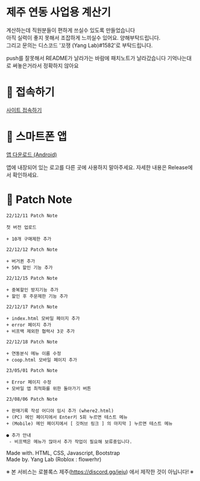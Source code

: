 # 제주 연동 사업용 계산기

계산하는데 직원분들이 편하게 쓰실수 있도록 만들었습니다  
아직 실력이 좋지 못해서 조잡하게 느끼실수 있어요. 양해부탁드립니다.  
그리고 문의는 디스코드 '꼬쟁 (Yang Lab)#1582'로 부탁드립니다.

push를 잘못해서 README가 날라가는 바람에 패치노트가 날라갔습니다 기억나는대로 써놓은거라서 정확하지 않아요

# 📎 접속하기

[사이트 접속하기](https://rhwod.github.io/roblox-jeju-calculator)

# 📱 스마트폰 앱

[앱 다운로드 (Android)](https://github.com/Rhwod/roblox-jeju-calculator/releases/download/MobileApplication/Jeju.Calculator.apk)

앱에 내장되어 있는 로고를 다른 곳에 사용하지 말아주세요.
자세한 내용은 Release에서 확인하세요.

# 📝 Patch Note
```
22/12/11 Patch Note

첫 버전 업로드

+ 10개 구매제한 추가
```

```
22/12/12 Patch Note

+ 버거퀸 추가
+ 50% 할인 기능 추가
```

```
22/12/15 Patch Note

+ 중복할인 방지기능 추가
+ 할인 후 주문제한 기능 추가
```

```
22/12/17 Patch Note

+ index.html 모바일 페이지 추가
+ error 페이지 추가
+ 비프백 제외한 협력사 3곳 추가
```

```
22/12/18 Patch Note

+ 연동분식 메뉴 이름 수정
+ coop.html 모바일 페이지 추가
```

```
23/05/01 Patch Note

+ Error 페이지 수정
+ 모바일 앱 최적화를 위한 돌아가기 버튼 
```

```
23/08/06 Patch Note

+ 판매기록 작성 어디야 임시 추가 (where2.html)
+ (PC) 메인 페이지에서 Enter키 5회 누르면 테스트 메뉴
+ (Mobile) 메인 페이지에서 [ 깃허브 링크 ] 의 마지막 ] 누르면 테스트 메뉴
```

```
● 추가 안내
 - 비프백은 메뉴가 많아서 추가 작업이 필요해 보류중입니다.
```

Made with. HTML, CSS, Javascript, Bootstrap  
Made by. Yang Lab (Roblox : flowerhr)

※ 본 서비스는 로블록스 제주(https://discord.gg/jeju) 에서 제작한 것이 아닙니다! ※
